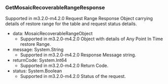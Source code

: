 ### GetMosaicRecoverableRangeResponse
Supported in m3.2.0-m4.2.0
  Request Range Response Object carrying details of restore range for the table and request status details.

- data: MosaicRecoverableRangeObject
  - Supported in m3.2.0-m4.2.0
  Object with details of Any Point In Time restore Range.
- message: System.String
  - Supported in m3.2.0-m4.2.0
  Response Message string.
- returnCode: System.Int64
  - Supported in m3.2.0-m4.2.0
  Return Code.
- status: System.Boolean
  - Supported in m3.2.0-m4.2.0
  Status of the request.
